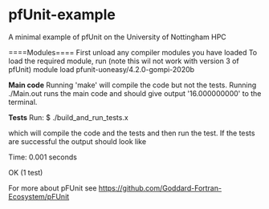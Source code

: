 # pfUnit-example
A minimal example of pfUnit on the University of Nottingham HPC

====Modules====
First unload any compiler modules you have loaded
To load the required module, run (note this wil not work with version 3 of pfUnit) 
module load pfunit-uoneasy/4.2.0-gompi-2020b


____Main code____
Running 'make' will compile the code but not the tests. 
Running ./Main.out runs the main code and should give output '16.000000000' to the terminal.

____Tests____
Run:
$ ./build_and_run_tests.x

which will compile the code and the tests and then run the test. If the tests are successful the output should look like

Time:         0.001 seconds
  
 OK
 (1 test)

For more about pFUnit see  https://github.com/Goddard-Fortran-Ecosystem/pFUnit